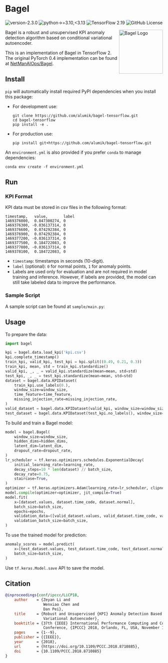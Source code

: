 # Bagel

![version-2.3.0](https://img.shields.io/badge/version-2.3.0-blue)
![python->=3.10,<3.13](https://img.shields.io/badge/python->=3.10,<3.13-blue?logo=python&logoColor=white)
![TensorFlow 2.19](https://img.shields.io/badge/TensorFlow-2.19-FF6F00?logo=tensorflow&logoColor=white)
![GitHub License](https://img.shields.io/github/license/alumik/bagel-tensorflow)

<img width="140" alt="Bagel Logo" align="right" src="https://www.svgrepo.com/show/275681/bagel.svg"/>

Bagel is a robust and unsupervised KPI anomaly detection algorithm based on conditional variational autoencoder.

This is an implementation of Bagel in TensorFlow 2. The original PyTorch 0.4 implementation can be found at
[NetManAIOps/Bagel](https://github.com/NetManAIOps/Bagel).

## Install

`pip` will automatically install required PyPI dependencies when you install this package:

- For development use:

    ```
    git clone https://github.com/alumik/bagel-tensorflow.git
    cd bagel-tensorflow
    pip install -e .
    ```

- For production use:

    ```
    pip install git+https://github.com/alumik/bagel-tensorflow.git
    ```

An `environment.yml` is also provided if you prefer `conda` to manage dependencies:

```
conda env create -f environment.yml
```

## Run

### KPI Format

KPI data must be stored in csv files in the following format:

```
timestamp,   value,       label
1469376000,  0.847300274, 0
1469376300, -0.036137314, 0
1469376600,  0.074292384, 0
1469376900,  0.074292384, 0
1469377200, -0.036137314, 0
1469377500,  0.184722083, 0
1469377800, -0.036137314, 0
1469378100,  0.184722083, 0
```

- `timestamp`: timestamps in seconds (10-digit).
- `label` (optional): `0` for normal points, `1` for anomaly points.
- Labels are used only for evaluation and are not required in model training and inference. However, if labels are
  provided, the model can still take labeled data to improve the performance.

### Sample Script

A sample script can be found at `sample/main.py`:

## Usage

To prepare the data:

```python
import bagel

kpi = bagel.data.load_kpi('kpi.csv')
kpi.complete_timestamp()
train_kpi, valid_kpi, test_kpi = kpi.split((0.49, 0.21, 0.3))
train_kpi, mean, std = train_kpi.standardize()
valid_kpi, _, _ = valid_kpi.standardize(mean=mean, std=std)
test_kpi, _, _ = test_kpi.standardize(mean=mean, std=std)
dataset = bagel.data.KPIDataset(
    train_kpi.use_labels(0.),
    window_size=window_size,
    time_feature=time_feature,
    missing_injection_rate=missing_injection_rate,
)
valid_dataset = bagel.data.KPIDataset(valid_kpi, window_size=window_size, time_feature=time_feature)
test_dataset = bagel.data.KPIDataset(test_kpi.no_labels(), window_size=window_size, time_feature=time_feature)
```

To build and train a Bagel model:

```python
model = bagel.Bagel(
    window_size=window_size,
    hidden_dims=hidden_dims,
    latent_dim=latent_dim,
    dropout_rate=dropout_rate,
)
lr_scheduler = tf.keras.optimizers.schedules.ExponentialDecay(
    initial_learning_rate=learning_rate,
    decay_steps=10 * len(dataset) // batch_size,
    decay_rate=0.75,
    staircase=True,
)
optimizer = tf.keras.optimizers.Adam(learning_rate=lr_scheduler, clipnorm=clipnorm)
model.compile(optimizer=optimizer, jit_compile=True)
model.fit(
    x=[dataset.values, dataset.time_code, dataset.normal],
    batch_size=batch_size,
    epochs=epochs,
    validation_data=([valid_dataset.values, valid_dataset.time_code, valid_dataset.normal], None),
    validation_batch_size=batch_size,
)
```

To use the trained model for prediction:

```python
anomaly_scores = model.predict(
    x=[test_dataset.values, test_dataset.time_code, test_dataset.normal],
    batch_size=batch_size,
)
```

Use `tf.keras.Model.save` API to save the model.

## Citation

```bibtex
@inproceedings{conf/ipccc/LiCP18,
    author    = {Zeyan Li and
                 Wenxiao Chen and
                 Dan Pei},
    title     = {Robust and Unsupervised {KPI} Anomaly Detection Based on Conditional
                 Variational Autoencoder},
    booktitle = {37th {IEEE} International Performance Computing and Communications
                 Conference, {IPCCC} 2018, Orlando, FL, USA, November 17-19, 2018},
    pages     = {1--9},
    publisher = {{IEEE}},
    year      = {2018},
    url       = {https://doi.org/10.1109/PCCC.2018.8710885},
    doi       = {10.1109/PCCC.2018.8710885}
}
```
